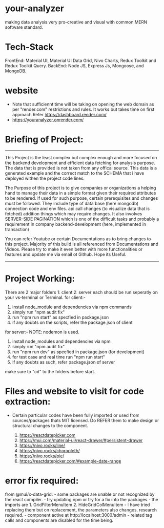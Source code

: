 # your-analyzer
 making data analysis very pro-creative and visual with common MERN software standard. 

# Tech-Stack
  FrontEnd: Material UI, Material UI Data Grid, Nivo Charts, Redux Toolkit and Redux Toolkit Query.
  BackEnd: Node JS, Express Js, Mongoose, and MongoDB.

# website
   - Note that sufficiennt time will be taking on opening the web domain as per "render.com" restrictions and rules. It works but takes time on first approach.Refer https://dashboard.render.com/
   - https://youranalyzer.onrender.com/
   
# Briefing of Project:
   ------------------------------------------------------------
   This Project is the least complex but complex enough and more focused on the backend development and efficient data fetching for analysis purpose.
   The data that is provided is not taken from any offical source. This data is a generated example and the correct match to the SCHEMA that i have deployed withen the project code lines.

   The Purpose of this project is to give companies or organizations a helping hand to manage their data in a simple format given their required attributes to be rendered. If used for such purpose, certain prerequisites and changes must be followed.
   They include
    type of data base (here mongodb)
    connection code and env files.
    api call changes (to visualize data that is fetched)
    addition things which may require changes.
   It also involves SERVER-SIDE PAGINATION which is one of the difficult tasks and probably a requirement in company backend-development (here, implemented in transaction)

   You can refer Youtube or certain Documentations as to bring changes to this project. Majority of this build is all referenced from Documentations and Videos.
   Please try to make it even better with more functionalities or features and update me via email ot Github.
   Hope its Useful.

   -------------------------------------------------------------

# Project Working:

  There are 2 major folders
      1: client
      2: server
   each should be run seperatly on your vs-terminal or Terminal.
   for client:-
   1. install node_module and dependencies via npm commands
   2. simply run "npm audit fix"
   3. run "npm run start" as specfied in package.json
   4. if any doubts on the scripts, refer the package.json of client

   for server:-
   NOTE: nodemon is used.
   1. install node_modules and dependencies via npm
   2. simply run "npm audit fix"
   3. run "npm run dev" as specfied in package.json (for development)
   4. for test case and real time run "npm run start"
   5. if any doubts as such, refer package.json of server

   make sure to "cd" to the folders before start.

# Files and website to visit for code extraction:

   - Certain particular codes have been fully imported or used from sources/packages thats MIT licensed. Do REFER them to make design or structural changes to the component.

      1. https://reactdatepicker.com
      2. https://mui.com/material-ui/react-drawer/#persistent-drawer
      3. https://nivo.rocks/line/
      4. https://nivo.rocks/choropleth/
      5. https://nivo.rocks/pie/
      6. https://reactdatepicker.com/#example-date-range

# error fix required:
   from @mui/x-data-grid:
      - some packages are unable or not recognized by the react compiler.
      - try updating npm or try for a fix into the packages
      - the imports are 
         1. GridFilterMenuItem
         2. HideGridColMenuItem
      - I have tried replacing them but on replacement, the parameters also changes. research required.
      - component active at http://localhost:3000/admin
      - related tag calls and components are disabled for the time being.

